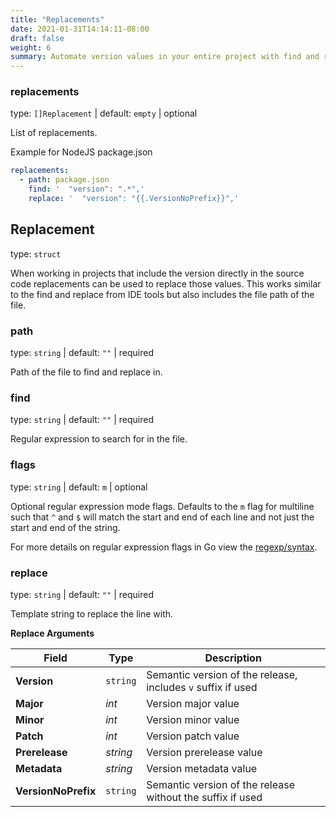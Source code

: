 ```yaml
---
title: "Replacements"
date: 2021-01-31T14:14:11-08:00
draft: false
weight: 6
summary: Automate version values in your entire project with find and replace options.
---
```


### replacements
type: `[]Replacement` | default: `empty` | optional

List of replacements.

Example for NodeJS package.json

```yaml
replacements:
  - path: package.json
    find: '  "version": ".*",'
    replace: '  "version": "{{.VersionNoPrefix}}",'
```

## Replacement
type: `struct`

When working in projects that include the version directly in the source code
replacements can be used to replace those values.
This works similar to the find and replace from IDE tools but also includes the
file path of the file.

### path
type: `string` | default: `""` | required

Path of the file to find and replace in.

### find
type: `string` | default: `""` | required

Regular expression to search for in the file.

### flags
type: `string` | default: `m` | optional

Optional regular expression mode flags.
Defaults to the `m` flag for multiline such that `^` and `$` will match the start
and end of each line and not just the start and end of the string.

For more details on regular expression flags in Go view the
[regexp/syntax](https://pkg.go.dev/regexp/syntax).

### replace
type: `string` | default: `""` | required

Template string to replace the line with.

**Replace Arguments**

| Field | Type | Description |
| --- | --- | --- |
| **Version** | `string` | Semantic version of the release, includes `v` suffix if used |
| **Major** | _int_ | Version major value |
| **Minor** | _int_ | Version minor value |
| **Patch** | _int_ | Version patch value |
| **Prerelease** | _string_ | Version prerelease value |
| **Metadata** | _string_ | Version metadata value |
| **VersionNoPrefix** | `string` | Semantic version of the release without the suffix if used |
